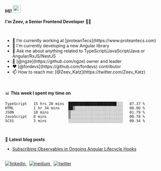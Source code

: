 <h3>
  Hi! <a href="https://www.gautamkrishnar.com/"><img src="https://media.giphy.com/media/hvRJCLFzcasrR4ia7z/giphy.gif" width="25px"></a>
</h3>

**I'm Zeev, a Senior Frontend Developer** 👨‍💻

<br/>

<ul>
  <li>🔭 I’m currently working at [proteanTecs](https://www.proteantecs.com)</li>
  <li>🌱 I'm currently developing a new Angular library</li>
  <li>💬 Ask me about anything related to TypeScript/JavaScript/Java or Angular/RxJS/NestJS</li>
  <li>🚀 [@ngze](https://github.com/ngze) owner and leader</li>
  <li>❤️ [@fordevs](https://github.com/fordevs) contributor</li>
  <li>📫 How to reach me: [@Zeev_Katz](https://twitter.com/Zeev_Katz)</li>
</ul>

<br/>

📊 **This week I spent my time on**
<!--START_SECTION:waka-->
```text
TypeScript   15 hrs 20 mins  ██████████████████████░░░   87.37 % 
HTML         1 hr 34 mins    ██▒░░░░░░░░░░░░░░░░░░░░░░   08.96 % 
JSON         18 mins         ▒░░░░░░░░░░░░░░░░░░░░░░░░   01.79 % 
JavaScript   8 mins          ▒░░░░░░░░░░░░░░░░░░░░░░░░   00.78 % 
SCSS         3 mins          ░░░░░░░░░░░░░░░░░░░░░░░░░   00.34 % 
```
<!--END_SECTION:waka-->

<br/>

📕 **Latest blog posts**
<!-- BLOG-POST-LIST:START -->
- [Subscribing Observables in Ongoing Angular Lifecycle Hooks](https://medium.com/@zeevkatz/subscribing-observables-in-ongoing-angular-lifecycle-hooks-473224afda?source=rss-7a220ee6b5f1------2)
<!-- BLOG-POST-LIST:END -->

<br/>

<a href="https://linkedin.com/in/zeev-katz" target="_blank">
  <img src=https://img.shields.io/badge/linkedin-%231E77B5.svg?&style=for-the-badge&logo=linkedin&logoColor=white alt=linkedin style="margin-bottom: 5px;" />
</a>
&nbsp;
<a href="https://medium.com/@zeevkatz" target="_blank">
  <img src=https://img.shields.io/badge/medium-%23292929.svg?&style=for-the-badge&logo=medium&logoColor=white alt=medium style="margin-bottom: 5px;" />
</a>
&nbsp;
<a href="https://twitter.com/Zeev_Katz" target="_blank">
  <img src=https://img.shields.io/badge/twitter-%23292929.svg?&style=for-the-badge&logo=twitter&logoColor=white alt=twitter style="margin-bottom: 5px;" />
</a>
